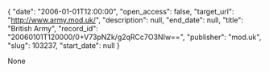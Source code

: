 {
  "date": "2006-01-01T12:00:00", 
  "open_access": false, 
  "target_url": "http://www.army.mod.uk/", 
  "description": null, 
  "end_date": null, 
  "title": "British Army", 
  "record_id": "20060101T120000/0+V73pNZk/g2qRCc7O3NIw==", 
  "publisher": "mod.uk", 
  "slug": 103237, 
  "start_date": null
}

None